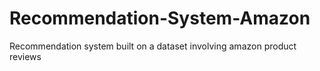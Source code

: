 # Recommendation-System-Amazon
Recommendation system built on a dataset involving amazon product reviews
